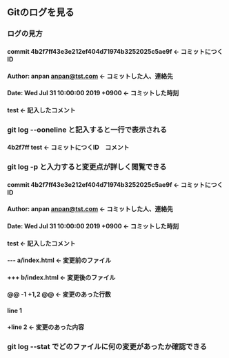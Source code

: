 ## Gitのログを見る
### ログの見方
#### commit 4b2f7ff43e3e212ef404d71974b3252025c5ae9f   ←    コミットにつくID  
#### Author: anpan <anpan@tst.com>   ←   コミットした人、連絡先
#### Date:   Wed Jul 31 10:00:00 2019 +0900   ←   コミットした時刻

#### test   ←   記入したコメント
### git log --ooneline と記入すると一行で表示される
#### 4b2f7ff test   ←   コミットにつくID　コメント
### git log -p と入力すると変更点が詳しく閲覧できる
#### commit 4b2f7ff43e3e212ef404d71974b3252025c5ae9f   ←    コミットにつくID  
#### Author: anpan <anpan@tst.com>   ←   コミットした人、連絡先
#### Date:   Wed Jul 31 10:00:00 2019 +0900   ←   コミットした時刻

#### test   ←   記入したコメント

#### --- a/index.html   ←  変更前のファイル
#### +++ b/index.html   ←  変更後のファイル
#### @@ -1 +1,2 @@   ←   変更のあった行数
####  line 1
#### +line 2   ←   変更のあった内容
### git log --stat でどのファイルに何の変更があったか確認できる
